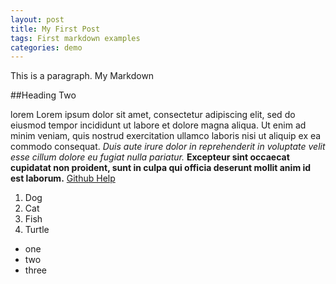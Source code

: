 ```yaml
---
layout: post
title: My First Post
tags: First markdown examples
categories: demo
---
```

This is a paragraph.
My Markdown

##Heading Two

lorem Lorem ipsum dolor sit amet, consectetur adipiscing elit, sed do eiusmod tempor incididunt ut labore et dolore magna aliqua.
Ut enim ad minim veniam, quis nostrud exercitation ullamco laboris nisi ut aliquip ex ea commodo consequat. 
*Duis aute irure dolor in reprehenderit in voluptate velit esse cillum dolore eu fugiat nulla pariatur.*
**Excepteur sint occaecat cupidatat non proident, sunt in culpa qui officia deserunt mollit anim id est laborum.**
[Github Help](https://docs.github.com/en)

1. Dog
2. Cat
3. Fish
4. Turtle

- one
- two
- three
